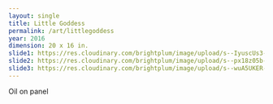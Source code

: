 ```yaml
---
layout: single
title: Little Goddess
permalink: /art/littlegoddess
year: 2016
dimension: 20 x 16 in.
slide1: https://res.cloudinary.com/brightplum/image/upload/s--IyuscUs3--/c_scale,q_jpegmini,w_800/v1493571548/ashleyjan/Little_Goddess_Abstracted_Crop_njk7sc.jpg
slide2: https://res.cloudinary.com/brightplum/image/upload/s--px18z05b--/c_scale,q_jpegmini,w_800/t_cropnorth800x600/v1493571548/ashleyjan/Little_Goddess_Abstracted_Crop_njk7sc.jpg
slide3: https://res.cloudinary.com/brightplum/image/upload/s--wuA5UKER--/c_scale,q_jpegmini,w_800/t_cropsouth800x600/v1493571548/ashleyjan/Little_Goddess_Abstracted_Crop_njk7sc.jpg
---
```


Oil on panel

